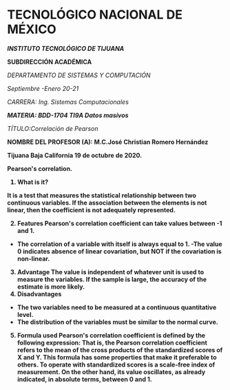 # TECNOLÓGICO​ ​NACIONAL​ ​DE​ ​MÉXICO
<b>_INSTITUTO TECNOLÓGICO DE TIJUANA_</b>


**__SUBDIRECCIÓN ACADÉMICA__**

_DEPARTAMENTO DE SISTEMAS Y COMPUTACIÓN_



*_Septiembre -Enero 20-21_*

*_CARRERA: Ing. Sistemas Computacionales_*

*__MATERIA: BDD-1704 TI9A Datos masivos__*

*TÍTULO:​Correlación de Pearson*


<b>NOMBRE DEL PROFESOR (A): M.C.José Christian Romero Hernández

Tijuana Baja California  19 de octubre de 2020.



Pearson's correlation.

1. What is it?


It is a test that measures the statistical relationship between two continuous variables. If the association between the elements is not linear, then the coefficient is not adequately represented.

2. Features
Pearson's correlation coefficient can take values ​​between -1 and 1.
- The correlation of a variable with itself is always equal to 1.
-The value 0 indicates absence of linear covariation, but NOT if the covariation is non-linear.
3. Advantage
The value is independent of whatever unit is used to measure the variables.
If the sample is large, the accuracy of the estimate is more likely.
4. Disadvantages
- The two variables need to be measured at a continuous quantitative level.
- The distribution of the variables must be similar to the normal curve.
5. Formula used
Pearson's correlation coefficient is defined by the following expression:
That is, the Pearson correlation coefficient refers to the mean of the cross products of the standardized scores of X and Y. This formula has some properties that make it preferable to others. To operate with standardized scores is a scale-free index of measurement. On the other hand, its value oscillates, as already indicated, in absolute terms, between 0 and 1.
